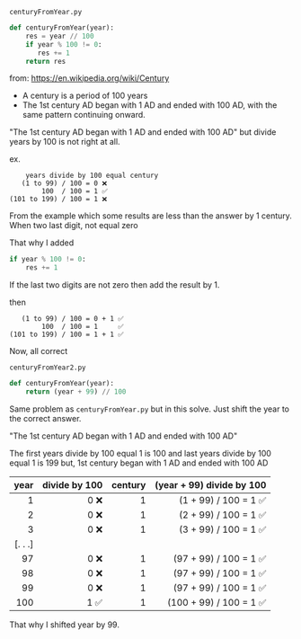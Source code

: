 `centuryFromYear.py`

```python
def centuryFromYear(year):
    res = year // 100
    if year % 100 != 0:
       res += 1
    return res
```

from: https://en.wikipedia.org/wiki/Century

- A century is a period of 100 years
- The 1st century AD began with 1 AD and ended with 100 AD, with the same pattern continuing onward.

"The 1st century AD began with 1 AD and ended with 100 AD" but divide years by 100 is not right at all.

ex.

```
    years divide by 100 equal century
   (1 to 99) / 100 = 0 ❌
        100  / 100 = 1 ✅
(101 to 199) / 100 = 1 ❌
```

From the example which some results are less than the answer by 1 century. When two last digit, not equal zero

That why I added

```python
if year % 100 != 0:
    res += 1
```

If the last two digits are not zero then add the result by 1.

then

```
   (1 to 99) / 100 = 0 + 1 ✅
        100  / 100 = 1     ✅
(101 to 199) / 100 = 1 + 1 ✅
```

Now, all correct

`centuryFromYear2.py`

```python
def centuryFromYear(year):
    return (year + 99) // 100
```

Same problem as `centuryFromYear.py` but in this solve. Just shift the year to the correct answer.

"The 1st century AD began with 1 AD and ended with 100 AD"

The first years divide by 100 equal 1 is 100 and last years divide by 100 equal 1 is 199 but, 1st century began with 1 AD and ended with 100 AD

|year	|divide by 100	  |century		| (year +  99) divide by 100|
|---:|---:|---:|---:|
|1|0 ❌|1|(1 + 99) / 100 = 1 ✅|
|2|0 ❌|1|(2 + 99) / 100 = 1 ✅|
|3|0 ❌|1|(3 + 99) / 100 = 1 ✅|
|[. . .]||||
|97|0 ❌|1|(97 + 99) / 100 = 1 ✅|
|98|0 ❌|1|(97 + 99) / 100 = 1 ✅|
|99|0 ❌|1|(97 + 99) / 100 = 1 ✅|
|100|1 ✅|1|(100 + 99) / 100 = 1 ✅|

That why I shifted year by 99.